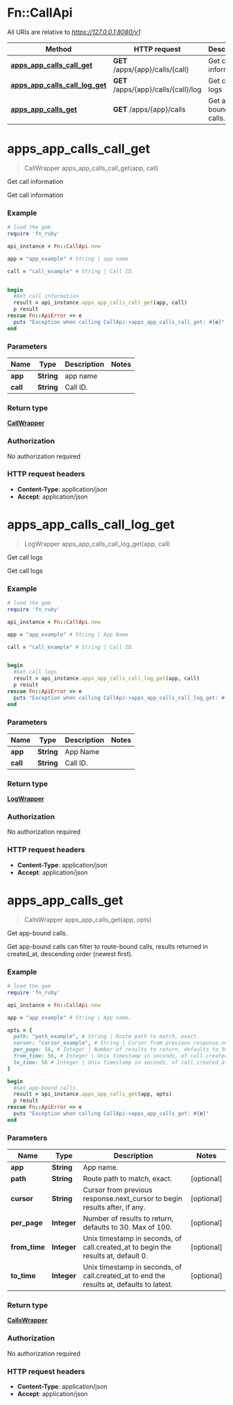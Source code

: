 # Fn::CallApi

All URIs are relative to *https://127.0.0.1:8080/v1*

Method | HTTP request | Description
------------- | ------------- | -------------
[**apps_app_calls_call_get**](CallApi.md#apps_app_calls_call_get) | **GET** /apps/{app}/calls/{call} | Get call information
[**apps_app_calls_call_log_get**](CallApi.md#apps_app_calls_call_log_get) | **GET** /apps/{app}/calls/{call}/log | Get call logs
[**apps_app_calls_get**](CallApi.md#apps_app_calls_get) | **GET** /apps/{app}/calls | Get app-bound calls.


# **apps_app_calls_call_get**
> CallWrapper apps_app_calls_call_get(app, call)

Get call information

Get call information

### Example
```ruby
# load the gem
require 'fn_ruby'

api_instance = Fn::CallApi.new

app = "app_example" # String | app name

call = "call_example" # String | Call ID.


begin
  #Get call information
  result = api_instance.apps_app_calls_call_get(app, call)
  p result
rescue Fn::ApiError => e
  puts "Exception when calling CallApi->apps_app_calls_call_get: #{e}"
end
```

### Parameters

Name | Type | Description  | Notes
------------- | ------------- | ------------- | -------------
 **app** | **String**| app name | 
 **call** | **String**| Call ID. | 

### Return type

[**CallWrapper**](CallWrapper.md)

### Authorization

No authorization required

### HTTP request headers

 - **Content-Type**: application/json
 - **Accept**: application/json



# **apps_app_calls_call_log_get**
> LogWrapper apps_app_calls_call_log_get(app, call)

Get call logs

Get call logs

### Example
```ruby
# load the gem
require 'fn_ruby'

api_instance = Fn::CallApi.new

app = "app_example" # String | App Name

call = "call_example" # String | Call ID.


begin
  #Get call logs
  result = api_instance.apps_app_calls_call_log_get(app, call)
  p result
rescue Fn::ApiError => e
  puts "Exception when calling CallApi->apps_app_calls_call_log_get: #{e}"
end
```

### Parameters

Name | Type | Description  | Notes
------------- | ------------- | ------------- | -------------
 **app** | **String**| App Name | 
 **call** | **String**| Call ID. | 

### Return type

[**LogWrapper**](LogWrapper.md)

### Authorization

No authorization required

### HTTP request headers

 - **Content-Type**: application/json
 - **Accept**: application/json



# **apps_app_calls_get**
> CallsWrapper apps_app_calls_get(app, opts)

Get app-bound calls.

Get app-bound calls can filter to route-bound calls, results returned in created_at, descending order (newest first).

### Example
```ruby
# load the gem
require 'fn_ruby'

api_instance = Fn::CallApi.new

app = "app_example" # String | App name.

opts = { 
  path: "path_example", # String | Route path to match, exact.
  cursor: "cursor_example", # String | Cursor from previous response.next_cursor to begin results after, if any.
  per_page: 56, # Integer | Number of results to return, defaults to 30. Max of 100.
  from_time: 56, # Integer | Unix timestamp in seconds, of call.created_at to begin the results at, default 0.
  to_time: 56 # Integer | Unix timestamp in seconds, of call.created_at to end the results at, defaults to latest.
}

begin
  #Get app-bound calls.
  result = api_instance.apps_app_calls_get(app, opts)
  p result
rescue Fn::ApiError => e
  puts "Exception when calling CallApi->apps_app_calls_get: #{e}"
end
```

### Parameters

Name | Type | Description  | Notes
------------- | ------------- | ------------- | -------------
 **app** | **String**| App name. | 
 **path** | **String**| Route path to match, exact. | [optional] 
 **cursor** | **String**| Cursor from previous response.next_cursor to begin results after, if any. | [optional] 
 **per_page** | **Integer**| Number of results to return, defaults to 30. Max of 100. | [optional] 
 **from_time** | **Integer**| Unix timestamp in seconds, of call.created_at to begin the results at, default 0. | [optional] 
 **to_time** | **Integer**| Unix timestamp in seconds, of call.created_at to end the results at, defaults to latest. | [optional] 

### Return type

[**CallsWrapper**](CallsWrapper.md)

### Authorization

No authorization required

### HTTP request headers

 - **Content-Type**: application/json
 - **Accept**: application/json



